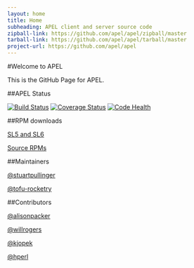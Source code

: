 ```yaml
---
layout: home
title: Home
subheading: APEL client and server source code
zipball-link: https://github.com/apel/apel/zipball/master
tarball-link: https://github.com/apel/apel/tarball/master
project-url: https://github.com/apel/apel
---
```


#Welcome to APEL

This is the GitHub Page for APEL.

##APEL Status

[![Build Status](https://travis-ci.org/apel/apel.svg?branch=dev)](https://travis-ci.org/apel/apel)
[![Coverage Status](https://coveralls.io/repos/apel/apel/badge.png?branch=dev)](https://coveralls.io/r/apel/apel?branch=dev)
[![Code Health](https://landscape.io/github/apel/apel/dev/landscape.png)](https://landscape.io/github/apel/apel/dev)

##RPM downloads

[SL5 and SL6](../rpms/)

[Source RPMs](../srpms/)

##Maintainers

[@stuartpullinger](https://github.com/stuartpullinger)

[@tofu-rocketry](https://github.com/tofu-rocketry)

##Contributors

[@alisonpacker](https://github.com/alisonpacker)

[@willrogers](https://github.com/willrogers)

[@kjopek](https://github.com/kjopek)

[@hperl](https://github.com/hperl)